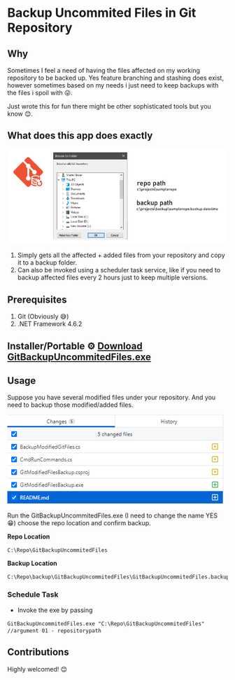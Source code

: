 # Backup Uncommited Files in Git Repository

## Why
Sometimes I feel a need of having the files affected on my working repository to be backed up. Yes feature branching and stashing does exist, however sometimes based on my needs i just need to keep backups with the files i spoil with 😜.

Just wrote this for fun there might be other sophisticated tools but you know 😊.

## What does this app does exactly

![](res/2021-04-18-14-35-51.png)

1. Simply gets all the affected + added files from your repository and copy it  to a backup folder.
2. Can also be invoked using a scheduler task service, like if you need to backup affected files every 2 hours just to keep multiple versions.

## Prerequisites

1. Git (Obviously 😅)
2. .NET Framework 4.6.2

## Installer/Portable ⚙ [Download GitBackupUncommitedFiles.exe](Setup.GitBackupUncommitedFiles/Final/)

## Usage

Suppose you have several modified files under your repository. And you need to backup those modified/added files.

![](res/2021-04-18-04-04-02.png)

Run the GitBackupUncommitedFiles.exe (I need to change the name YES 😁) choose the repo location and confirm backup.

**Repo Location**
```
C:\Repo\GitBackupUncommitedFiles
```

**Backup Location**
```
C:\Repo\backup\GitBackupUncommitedFiles\GitBackupUncommitedFiles.backup.Sunday.18.April.2021.04.28.38
```


### Schedule Task

- Invoke the exe by passing

```
GitBackupUncommitedFiles.exe "C:\Repo\GitBackupUncommitedFiles"
//argument 01 - repositorypath
```


## Contributions
Highly welcomed! 😊


